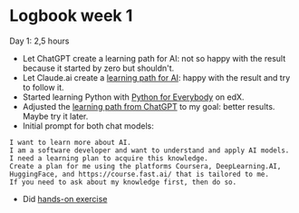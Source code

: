 # Logbook week 1

Day 1: 2,5 hours
- Let ChatGPT create a learning path for AI: not so happy with the result because it started by zero but shouldn't.
- Let Claude.ai create a [learning path for AI](../docs/learnings/learning-path-by-claude.md): happy with the result and try to follow it.
- Started learning Python with [Python for Everybody](https://learning.edx.org/course/course-v1:MichiganX+py4e101x+2T2024/home) on edX.
- Adjusted the [learning path from ChatGPT](../docs/learnings/learning-path-by-chatgpt.md) to my goal: better results. Maybe try it later.
- Initial prompt for both chat models:
```text
I want to learn more about AI. 
I am a software developer and want to understand and apply AI models. 
I need a learning plan to acquire this knowledge. 
Create a plan for me using the platforms Coursera, DeepLearning.AI, 
HuggingFace, and https://course.fast.ai/ that is tailored to me. 
If you need to ask about my knowledge first, then do so.
```
- Did [hands-on exercise](../docs/learnings/hands-on/reading-files.py)